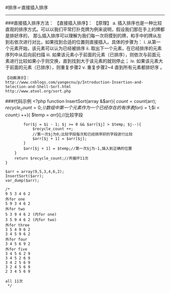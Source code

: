 #排序☞直接插入排序
***

###直接插入排序方法：
	【直接插入排序】：
		【原理】
			a. 插入排序也是一种比较直观的排序方式。可以以我们平常打扑克牌为例来说明，假设我们那在手上的牌都是排好序的，
				那么插入排序可以理解为我们每一次将摸到的牌，和手中的牌从左到右依次进行对比，如果找到合适的位置则直接插入。具体的步骤为：
				i. 从第一个元素开始，该元素可以认为已经被排序
				ii. 取出下一个元素，在已经排序的元素序列中从后向前扫描
				iii. 如果该元素小于前面的元素（已排序），则依次与前面元素进行比较如果小于则交换，直到找到大于该元素的就则停止；
				iv. 如果该元素大于前面的元素（已排序），则重复步骤2
				v. 重复步骤2~4 直到所有元素都排好序 。
	
	【动画演示】：
	http://www.cnblogs.com/yangecnu/p/Introduction-Insertion-and-Selection-and-Shell-Sort.html
	http://www.atool.org/sort.php

###代码示例
	<?php
	function InsertSort(array &$arr){
	    $count = count($arr);
	    $recycle_count = 0;
	    //数组中第一个元素作为一个已经存在的有序表
	    for($i = 1;$i < $count;$i ++){
	    	$temp = $arr[$i];//比较字段
	
	    	for($j = $i - 1; $j >= 0 && $arr[$j] > $temp; $j--){
	    		$recycle_count ++;
	    		//第一次$j为0;比较字段每次和已经排序好的字段进行比较
	            $arr[$j + 1] = $arr[$j];
	        }
	        $arr[$j + 1] = $temp;//第一次$j为-1,插入到正确的位置
	    }
	    return $recycle_count;//共循环11次
	}
	
	$arr = array(9,5,3,4,6,2); 	
	InsertSort($arr);
	var_dump($arr);
	
	/*
	9 5 3 4 6 2
	外for one
	5 9 3 4 6 2
	外for two
	5 3 9 4 6 2 (内for one)
	3 5 9 4 6 2 (内for two)
	外for three
	3 5 4 9 6 2
	3 4 5 9 6 2
	外for four
	3 4 5 6 9 2
	外for five
	3 4 5 6 2 9
	3 4 5 2 6 9
	3 4 2 5 6 9
	3 2 4 5 6 9
	2 3 4 5 6 9
	
	all 11次
	 */